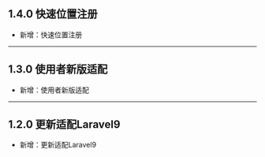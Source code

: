 ## 1.4.0 快速位置注册

- 新增：快速位置注册

---

## 1.3.0 使用者新版适配

- 新增：使用者新版适配

---

## 1.2.0 更新适配Laravel9

- 新增：更新适配Laravel9
